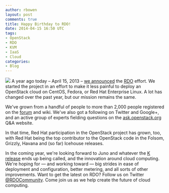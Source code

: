 ```yaml
---
author: rbowen
layout: post
comments: true
title: Happy Birthday to RDO!
date: 2014-04-15 16:50 UTC
tags:
- OpenStack
- RDO
- KVM
- IaaS
- Cloud
categories:
- Blog
---
```

<a href="http://openstack.redhat.com/">![](blog/rdo-logo.png)</a> A year ago today &ndash; April 15, 2013 &ndash; [we announced](http://www.redhat.com/about/news/press-archive/2013/4/red-hat-advances-its-openstack-enterprise-and-community-technologies-and-roadmap) the [RDO](http://www.redhat.com/products/enterprise-linux/openstack-platform/) effort. We started the project in an effort to make it less painful to deploy an OpenStack cloud on CentOS, Fedora, or Red Hat Enterprise Linux. A lot has changed over the past year, but our mission remains the same.

We've grown from a handful of people to more than 2,000 people registered on the [forum](http://openstack.redhat.com/forum/) and wiki. We've also got a following on Twitter and Google+, and an active group of experts fielding questions on the [ask.openstack.org](https://ask.openstack.org/en/questions/) Q&A website.

In that time, Red Hat participation in the OpenStack project has grown, too, with Red Hat being the top contributor to the OpenStack code in the Folsom, Grizzly, Havana and (so far) Icehouse releases.

In the coming year, we're looking forward to Juno and whatever the [K release](https://wiki.openstack.org/wiki/Release_Naming) ends up being called, and the innovation around cloud computing. We're hoping for — and working toward — big strides in ease of deployment and configuration, better metering, and all sorts of other improvements. Want to get the latest on RDO? Follow us on Twitter [@RDOCommunity](http://twitter.com/rdocommunity). Come join us as we help create the future of cloud computing. 
